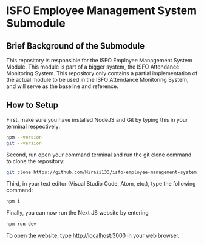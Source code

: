 # ISFO Employee Management System Submodule

## Brief Background of the Submodule

This repository is responsible for the ISFO Employee Management System Module. This module is part of a bigger system, the ISFO Attendance Monitoring System. This repository only contains a partial implementation of the actual module to be used in the ISFO Attendance Monitoring System, and will serve as the baseline and reference.

## How to Setup

First, make sure you have installed NodeJS and Git by typing this in your terminal respectively:

```bash
npm --version
git --version
```

Second, run open your command terminal and run the git clone command to clone the repository:

```bash
git clone https://github.com/Miraii133/isfo-employee-management-system.git
```

Third, in your text editor (Visual Studio Code, Atom, etc.), type the following command:

```bash
npm i
```

Finally, you can now run the Next JS website by entering

```bash
npm run dev
```

To open the website, type [http://localhost:3000](http://localhost:3000) in your web browser.
